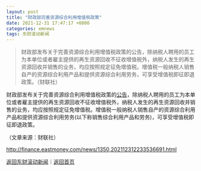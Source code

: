 ```yaml
---
layout: post
title: "财政部完善资源综合利用增值税政策"
date: 2021-12-31 17:47:17 +0800
categories: emnews
tags: 东财滚动新闻
---
```

> 财政部发布关于完善资源综合利用增值税政策的公告，除纳税人聘用的员工为本单位或者雇主提供的再生资源回收不征收增值税外，纳税人发生的再生资源回收并销售的业务，均应按照规定征免增值税。增值税一般纳税人销售自产的资源综合利用产品和提供资源综合利用劳务，可享受增值税即征即退政策。（财联社）

<p>财政部发布关于完善资源综合利用增值税政策的<span id="Info.3332"><a href="http://data.eastmoney.com/notices/" class="infokey">公告</a></span>，除纳税人聘用的员工为本单位或者雇主提供的再生资源回收不征收增值税外，纳税人发生的再生资源回收并销售的业务，均应按照规定征免增值税。增值税一般纳税人销售自产的资源综合利用产品和提供资源综合利用劳务(以下称销售综合利用产品和劳务)，可享受增值税即征即退政策。</p><p class="em_media">（文章来源：财联社）</p>

<http://finance.eastmoney.com/news/1350,202112312233536691.html>

[返回东财滚动新闻](//finews.withounder.com/emnews/)｜[返回首页](//finews.withounder.com/)